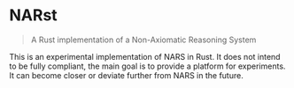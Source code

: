 # NARst
> A Rust implementation of a Non-Axiomatic Reasoning System

This is an experimental implementation of NARS in Rust.
It does not intend to be fully compliant, the main goal is to provide a platform for experiments.
It can become closer or deviate further from NARS in the future.
